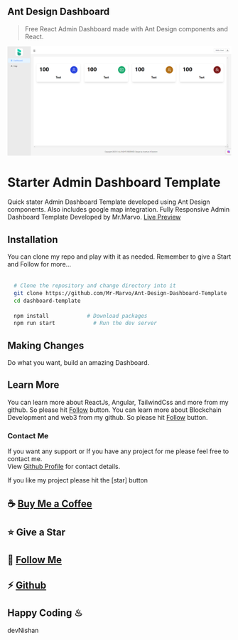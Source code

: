 ## Ant Design Dashboard

> Free React Admin Dashboard made with Ant Design components and React.

![preview](src/assets/images/dashboard.png)

# Starter Admin Dashboard Template

Quick stater Admin Dashboard Template developed using Ant Design components. Also includes google map integration. Fully Responsive Admin Dashboard Template Developed by Mr.Marvo.
[Live Preview](https://antdesign-dashboard-template.netlify.app/)

## Installation

You can clone my repo and play with it as needed. Remember to give a Start and Follow for more...

```bash

  # Clone the repository and change directory into it
  git clone https://github.com/Mr-Marvo/Ant-Design-Dashboard-Template
  cd dashboard-template

  npm install            # Download packages
  npm run start            # Run the dev server
```

## Making Changes

Do what you want, build an amazing Dashboard.

## Learn More

You can learn more about ReactJs, Angular, TailwindCss and more from my github. So please hit [Follow](https://github.com/login?return_to=https%3A%2F%2Fgithub.com%2FMr-Marvo) button.
You can learn more about Blockchain Development and web3 from my github. So please hit [Follow](https://github.com/login?return_to=https%3A%2F%2Fgithub.com%2FMr-Marvo) button.

### Contact Me

If you want any support or If you have any project for me please feel free to contact me.\
View [Github Profile](https://github.com/Mr-Marvo) for contact details.

If you like my project please hit the [star] button
## ☕ [Buy Me a Coffee](https://www.buymeacoffee.com/mr.marvo)
## ⭐ Give a Star
## 💪 [Follow Me](https://github.com/login?return_to=https%3A%2F%2Fgithub.com%2FMr-Marvo) 
## ⚡ [Github](https://github.com/Mr-Marvo)


## Happy Coding ♨
devNishan
